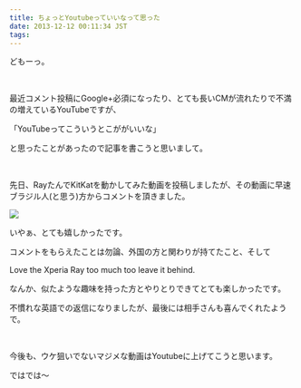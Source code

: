 ```yaml
---
title: ちょっとYoutubeっていいなって思った
date: 2013-12-12 00:11:34 JST
tags:
---
```

どもーっ。

&nbsp;

最近コメント投稿にGoogle+必須になったり、とても長いCMが流れたりで不満の増えているYouTubeですが、

「YouTubeってこういうとこががいいな」

と思ったことがあったので記事を書こうと思いまして。

&nbsp;

先日、RayたんでKitKatを動かしてみた動画を投稿しましたが、その動画に早速ブラジル人(と思う)方からコメントを頂きました。

<img src="https://lh6.googleusercontent.com/-K06_CX4y9tI/Uqh99iS3xuI/AAAAAAAACzg/whLKg-634Zc/s640/2013-12-11-235331_1920x1080_scrot.png" />

いやぁ、とても嬉しかったです。

コメントをもらえたことは勿論、外国の方と関わりが持てたこと、そして

<span class="fontsize6">Love the Xperia Ray too much too leave it behind.﻿</span>

なんか、似たような趣味を持った方とやりとりできてとても楽しかったです。

不慣れな英語での返信になりましたが、最後には相手さんも喜んでくれたようで。

&nbsp;

今後も、ウケ狙いでないマジメな動画はYoutubeに上げてこうと思います。

ではでは〜
